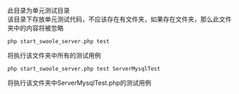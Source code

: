 此目录为单元测试目录  
该目录下存放单元测试代码，不应该存在有文件夹，如果存在文件夹，那么此文件夹中的内容将被忽略  
```
php start_swoole_server.php test 
```
将执行该文件夹中所有的测试用例  
```
php start_swoole_server.php test ServerMysqlTest
```
将执行该文件夹中ServerMysqlTest.php的测试用例  